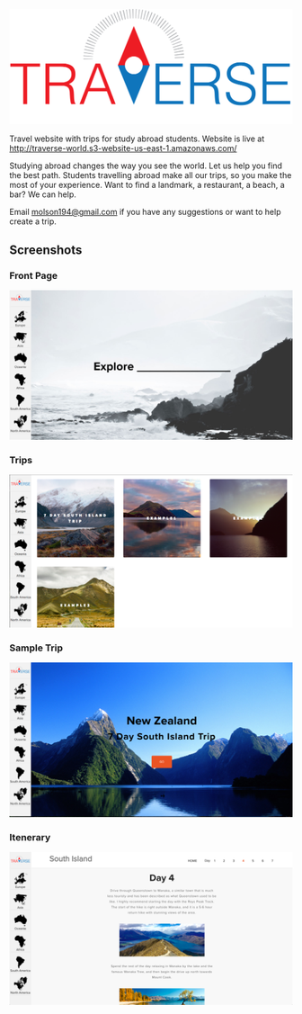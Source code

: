 ![UI V2](https://github.com/molson194/Travel/blob/master/images/traverse.png)

Travel website with trips for study abroad students. Website is live at http://traverse-world.s3-website-us-east-1.amazonaws.com/

Studying abroad changes the way you see the world. Let us help you find the best path. Students travelling abroad make all our trips, so you make the most of your experience. Want to find a landmark, a restaurant, a beach, a bar? We can help.

Email molson194@gmail.com if you have any suggestions or want to help create a trip.

## Screenshots

### Front Page
![UI V2](https://github.com/molson194/Travel/blob/master/images/FrontPage.png)

### Trips
![UI V2](https://github.com/molson194/Travel/blob/master/images/Trips.png)

### Sample Trip
![UI V2](https://github.com/molson194/Travel/blob/master/images/IslandTrip.png)

### Itenerary
![UI V2](https://github.com/molson194/Travel/blob/master/images/Itenerary.png)
